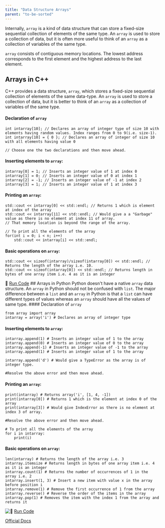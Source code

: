 ```yaml
---
title: "Data Structure Arrays"
parent: "to-be-sorted"
---
```


Internally, `array` is a kind of data structure that can store a fixed-size sequential collection of elements of the same type. An `array` is used to store a collection of data, but it is often more useful to think of an `array` as a collection of variables of the same type.

`array` consists of contiguous memory locations. The lowest address corresponds to the first element and the highest address to the last element.

## Arrays in C++

C++ provides a data structure, `array`, which stores a fixed-size sequential collection of elements of the same data-type. An `array` is used to store a collection of data, but it is better to think of an `array` as a collection of variables of the same type.

#### Declaration of `array`

    int intarray[10]; // Declares an array of integer type of size 10 with elements having random values. Index ranges from 0 to 9(i.e. size-1).
    int intarray[10] = { 0 }; // Declares an array of integer of size 10 with all elements having value 0

    // Choose one the two declarations and then move ahead.

#### Inserting elements to `array`:  

    intarray[0] = 1; // Inserts an integer value of 1 at index 0
    intarray[1] = 0; // Inserts an integer value of 0 at index 1
    intarray[2] = -1; // Inserts an integer value of -1 at index 2
    intarray[3] = 1; // Inserts an integer value of 1 at index 3

#### Printing an `array`:  

    std::cout << intarray[0] << std::endl; // Returns 1 which is element at index of the array
    std::cout << intarray[11] << std::endl; // Would give a a "Garbage" value as there is no element at index 11 of array.
    // That memory location is beyond the range of the array.

    // To print all the elements of the array
    for(int i = 0; i < n; i++)
    	std::cout << intarray[i] << std::endl;

#### Basic operations on `array`:  

    std::cout << sizeof(intarray)/sizeof(intarray[0]) << std::endl; // Returns the length of the array i.e. 10.
    std::cout << sizeof(intarray[0]) << std::endl; // Returns length in bytes of one array item i.e. 4 as it is an integer

:rocket: [Run Code](https://repl.it/CWZE/3) ## Arrays in Python Python doesn't have a native `array` data structure. An `array` in Python should not be confused with `list`. The major difference between a `list` and an `array` in Python is that a `list` can have different types of values whereas an `array` should have all the values of same type. #### Declaration of `array`  

    from array import array
    intarray = array('i') # Declares an array of integer type

#### Inserting elements to `array`:  

    intarray.append(1) # Inserts an integer value of 1 to the array
    intarray.append(0) # Inserts an integer value of 0 to the array
    intarray.append(-1) # Inserts an integer value of -1 to the array
    intarray.append(1) # Inserts an integer value of 1 to the array

    intarray.append('d') # Would give a TypeError as the array is of integer type.

    #Resolve the above error and then move ahead.

#### Printing an `array`:  

    print(intarray) # Returns array('i', [1, 4, -1])
    print(intarray[0]) # Returns 1 which is the element at index 0 of the array
    print(intarray[3]) # Would give IndexError as there is no element at index 3 of array.

    #Resolve the above error and then move ahead.

    # To print all the elements of the array
    for i in intarray:
    	print(i)

#### Basic operations on `array`:  

    len(intarray) # Returns the length of the array i.e. 3
    intarray.itemsize # Returns length in bytes of one array item i.e. 4 as it is an integer
    intarray.count(1) # Returns the number of occurrences of 1 in the array i.e. 2
    intarray.insert(1, 3) # Insert a new item with value x in the array before position i
    intarray.remove(1) # Remove the first occurrence of 1 from the array
    intarray.reverse() # Reverse the order of the items in the array
    intarray.pop(1) # Removes the item with the index 1 from the array and returns it

![:rocket:](//forum.freecodecamp.com/images/emoji/emoji_one/rocket.png?v=2 ":rocket:") [Run Code](https://repl.it/CWJB)

[Official Docs](https://docs.python.org/3.5/library/array.html)
